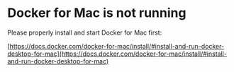 # Docker for Mac is not running

Please properly install and start Docker for Mac first:

[https://docs.docker.com/docker-for-mac/install/#install-and-run-docker-desktop-for-mac](https://docs.docker.com/docker-for-mac/install/#install-and-run-docker-desktop-for-mac)

